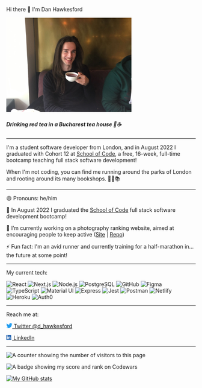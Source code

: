 Hi there 👋 I'm Dan Hawkesford

<img src="photo.jpg" alt="Me (Dan Hawkesford) drinking red tea in a Bucharest tea house" height="250px" />

##### *Drinking red tea in a Bucharest tea house 🙂☕*

---

I'm a student software developer from London, and in August 2022 I graduated with Cohort 12 at [School of Code](https://www.schoolofcode.co.uk/), a free, 16-week, full-time bootcamp teaching full stack software development! 

When I'm not coding, you can find me running around the parks of London and rooting around its many bookshops. 🏃‍♂️📚

---

😄 Pronouns: he/him

🌱 In August 2022 I graduated the [School of Code](https://www.schoolofcode.co.uk/) full stack software development bootcamp!

🔭 I’m currently working on a photography ranking website, aimed at encouraging people to keep active ([Site](https://the-wall-dan-blake.netlify.app/) | [Repo](https://github.com/DHawkesford/the-wall))

⚡ Fun fact: I'm an avid runner and currently training for a half-marathon in... the future at some point!

---

My current tech:

![React](https://img.shields.io/badge/react-20232A.svg?style=for-the-badge&logo=react)
![Next.js](https://img.shields.io/badge/next.js-black.svg?style=for-the-badge&logo=next.js)
![Node.js](https://img.shields.io/badge/node.js-339933.svg?style=for-the-badge&logo=node.js&logoColor=white)
![PostgreSQL](https://img.shields.io/badge/postgresql-4169E1.svg?style=for-the-badge&logo=postgresql&logoColor=white)
![GitHub](https://img.shields.io/badge/github-181717.svg?style=for-the-badge&logo=github&logoColor=white)
![Figma](https://img.shields.io/badge/figma-F24E1E.svg?style=for-the-badge&logo=figma&logoColor=white)
![TypeScript](https://img.shields.io/badge/typescript-3178C6.svg?style=for-the-badge&logo=typescript&logoColor=white)
![Material UI](https://img.shields.io/badge/mui-007FFF.svg?style=for-the-badge&logo=mui&logoColor=white)
![Express](https://img.shields.io/badge/express-000000.svg?style=for-the-badge&logo=express&logoColor=white)
![Jest](https://img.shields.io/badge/jest-C21325.svg?style=for-the-badge&logo=jest&logoColor=white)
![Postman](https://img.shields.io/badge/postman-FF6C37.svg?style=for-the-badge&logo=postman&logoColor=white)
![Netlify](https://img.shields.io/badge/netlify-00C7B7.svg?style=for-the-badge&logo=netlify&logoColor=white)
![Heroku](https://img.shields.io/badge/heroku-430098.svg?style=for-the-badge&logo=heroku&logoColor=white)
![Auth0](https://img.shields.io/badge/auth0-EB5424.svg?style=for-the-badge&logo=auth0&logoColor=white)

---

Reach me at:

[<img src="Twitter.svg" alt="Twitter logo" style="height: 13px" /> Twitter @d_hawkesford](https://twitter.com/d_hawkesford)

[<img src="LinkedIn.png" alt="LinkedIn logo" style="height: 13px" /> LinkedIn](https://www.linkedin.com/in/daniel-hawkesford/)

---

![A counter showing the number of visitors to this page](https://visitor-badge.glitch.me/badge?page_id=dhawkesford.dhawkesford&left_color=blue&right_color=black)

![A badge showing my score and rank on Codewars](https://www.codewars.com/users/DHawkesford/badges/micro)

[![My GitHub stats](https://github-readme-stats.vercel.app/api?username=dhawkesford&hide=stars,issues&count_private=true&show_icons=true&theme=calm)](https://github.com/anuraghazra/github-readme-stats)

<!--
**DHawkesford/DHawkesford** is a ✨ _special_ ✨ repository because its `README.md` (this file) appears on your GitHub profile.

Here are some ideas to get you started:

- 🔭 I’m currently working on ...
- 🌱 I’m currently learning ...
- ⚡ Fun fact: ...
- 👯 I’m looking to collaborate on ...
- 🤔 I’m looking for help with ...
- 💬 Ask me about ...
- 📫 How to reach me: ...
- 😄 Pronouns: ...
-->
